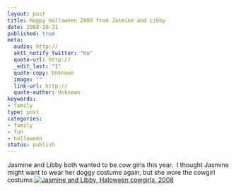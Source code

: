 ```yaml
--- 
layout: post
title: Happy Halloween 2008 from Jasmine and Libby
date: 2008-10-31
published: true
meta: 
  audio: http://
  aktt_notify_twitter: "no"
  quote-url: http://
  _edit_last: "1"
  quote-copy: Unknown
  image: ""
  link-url: http://
  quote-author: Unknown
keywords: 
- family
type: post
categories: 
- family
- fun
- halloween
status: publish
---
```

Jasmine and Libby both wanted to be cow girls this year.  I thought Jasmine might want to wear her doggy costume again, but she wore the cowgirl costume.[![Jasmine and Libby, Haloween cowgirls, 2008](http://media.eick.us/2011/05/2973325582_5dbeac159c.jpg)](http://www.flickr.com/photos/andreweick/2973325582/ "Jasmine and Libby, Haloween cowgirls, 2008 by AndrewEick, on Flickr")
